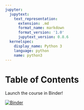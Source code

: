 ```yaml
---
jupyter:
  jupytext:
    text_representation:
      extension: .md
      format_name: markdown
      format_version: '1.0'
      jupytext_version: 0.8.6
  kernelspec:
    display_name: Python 3
    language: python
    name: python3
---
```


<h1>Table of Contents<span class="tocSkip"></span></h1>
<div class="toc"><ul class="toc-item"></ul></div>


Launch the course in Binder!

[![Binder](https://mybinder.org/badge_logo.svg)](https://mybinder.org/v2/gh/agilebiofoundry/2019-02.26-28-cell-factory-design-course/master)
